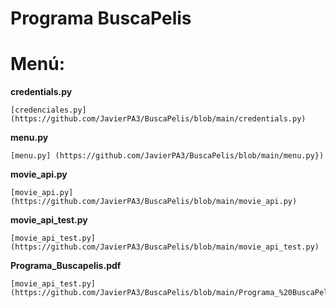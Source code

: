 # Programa BuscaPelis

# Menú:

**credentials.py**

    [credenciales.py] (https://github.com/JavierPA3/BuscaPelis/blob/main/credentials.py)

**menu.py**

    [menu.py] (https://github.com/JavierPA3/BuscaPelis/blob/main/menu.py})


**movie_api.py**

    [movie_api.py] (https://github.com/JavierPA3/BuscaPelis/blob/main/movie_api.py)


**movie_api_test.py**

    [movie_api_test.py] (https://github.com/JavierPA3/BuscaPelis/blob/main/movie_api_test.py)

**Programa_Buscapelis.pdf**

    [movie_api_test.py] (https://github.com/JavierPA3/BuscaPelis/blob/main/Programa_%20BuscaPelis%20(1).pdf)
